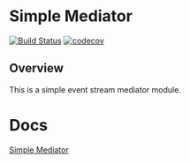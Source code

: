 # Simple Mediator

[![Build Status](https://travis-ci.org/virgilioneto/simple-mediator.svg?branch=develop)](https://travis-ci.org/virgilioneto/simple-mediator)
[![codecov](https://codecov.io/gh/virgilioneto/simple-mediator/branch/develop/graph/badge.svg)](https://codecov.io/gh/virgilioneto/simple-mediator)

## Overview

This is a simple event stream mediator module.

# Docs
[Simple Mediator](https://virgilioneto.github.io/simple-mediator)